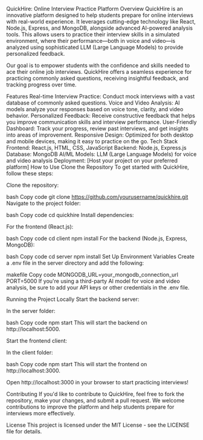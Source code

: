 QuickHire: Online Interview Practice Platform
Overview
QuickHire is an innovative platform designed to help students prepare for online interviews with real-world experience. It leverages cutting-edge technology like React, Node.js, Express, and MongoDB, alongside advanced AI-powered analysis tools. This allows users to practice their interview skills in a simulated environment, where their performance—both in voice and video—is analyzed using sophisticated LLM (Large Language Models) to provide personalized feedback.

Our goal is to empower students with the confidence and skills needed to ace their online job interviews. QuickHire offers a seamless experience for practicing commonly asked questions, receiving insightful feedback, and tracking progress over time.

Features
Real-time Interview Practice: Conduct mock interviews with a vast database of commonly asked questions.
Voice and Video Analysis: AI models analyze your responses based on voice tone, clarity, and video behavior.
Personalized Feedback: Receive constructive feedback that helps you improve communication skills and interview performance.
User-Friendly Dashboard: Track your progress, review past interviews, and get insights into areas of improvement.
Responsive Design: Optimized for both desktop and mobile devices, making it easy to practice on the go.
Tech Stack
Frontend: React.js, HTML, CSS, JavaScript
Backend: Node.js, Express.js
Database: MongoDB
AI/ML Models: LLM (Large Language Models) for voice and video analysis
Deployment: [Host your project on your preferred platform]
How to Use
Clone the Repository
To get started with QuickHire, follow these steps:

Clone the repository:

bash
Copy code
git clone https://github.com/yourusername/quickhire.git
Navigate to the project folder:

bash
Copy code
cd quickhire
Install dependencies:

For the frontend (React.js):

bash
Copy code
cd client
npm install
For the backend (Node.js, Express, MongoDB):

bash
Copy code
cd server
npm install
Set Up Environment Variables
Create a .env file in the server directory and add the following:

makefile
Copy code
MONGODB_URL=your_mongodb_connection_url
PORT=5000
If you're using a third-party AI model for voice and video analysis, be sure to add your API keys or other credentials in the .env file.

Running the Project Locally
Start the backend server:

In the server folder:

bash
Copy code
npm start
This will start the backend on http://localhost:5000.

Start the frontend client:

In the client folder:

bash
Copy code
npm start
This will start the frontend on http://localhost:3000.

Open http://localhost:3000 in your browser to start practicing interviews!

Contributing
If you'd like to contribute to QuickHire, feel free to fork the repository, make your changes, and submit a pull request. We welcome contributions to improve the platform and help students prepare for interviews more effectively.

License
This project is licensed under the MIT License - see the LICENSE file for details.
